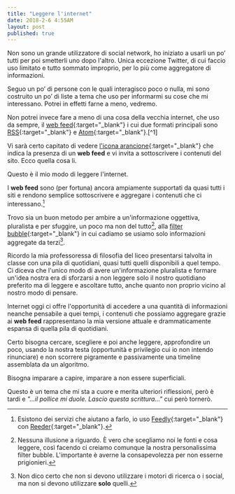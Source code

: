 ```yaml
---
title: "Leggere l'internet"
date: 2018-2-6 4:55AM
layout: post
published: true
---
```



Non sono un grande utilizzatore di social network, ho iniziato a usarli un po’ tutti per poi smetterli uno dopo l'altro. Unica eccezione Twitter, di cui faccio uso limitato e tutto sommato improprio, per lo più come aggregatore di informazioni.

Seguo un po’ di persone con le quali interagisco poco o nulla, mi sono costruito un po’ di liste a tema che uso per informarmi su cose che mi interessano. Potrei in effetti farne a meno, vedremo.

Non potrei invece fare a meno di una cosa della vecchia internet, che uso da sempre, il [web feed](https://en.wikipedia.org/wiki/Web_feed){:target="_blank"} i cui due formati principali sono [RSS](https://en.wikipedia.org/wiki/RSS){:target="_blank"} e [Atom](https://en.wikipedia.org/wiki/Atom_(Web_standard)){:target="_blank"}.[^1] 

Vi sarà certo capitato di vedere [l'icona arancione](https://it.wikipedia.org/wiki/File:Feed-icon.svg){:target="_blank"} che indica la presenza di un **web feed** e vi invita a sottoscrivere i contenuti del sito. Ecco quella cosa li.

Questo è il mio modo di leggere l'internet.

I **web feed** sono (per fortuna) ancora ampiamente supportati da quasi tutti i siti e rendono semplice sottoscrivere e aggregare i contenuti che ci interessano.[^2]

Trovo sia un buon metodo per ambire a un'informazione oggettiva, pluralista e per sfuggire, un poco ma non del tutto[^3], alla [filter bubble](https://en.wikipedia.org/wiki/Filter_bubble){:target="_blank"} in cui cadiamo se usiamo solo informazioni aggregate da terzi[^4]. 

Ricordo la mia professoressa di filosofia del liceo presentarsi talvolta in classe con una pila di quotidiani, quasi tutti quelli disponibili a quel tempo. Ci diceva che l'unico modo di avere un'informazione pluralista e formare un'idea nostra era di sforzarsi a non leggere solo il nostro quotidiano preferito ma di leggere e ascoltare tutto, anche quanto non proprio vicino al nostro modo di pensare.

Internet oggi ci offre l'opportunità di accedere a una quantità di informazioni neanche pensabile a quei tempi, i contenuti che possiamo aggregare grazie ai **web feed** rappresentano la mia versione attuale e drammaticamente espansa di quella pila di quotidiani.

Certo bisogna cercare, scegliere e poi anche leggere, approfondire un poco, usando la nostra testa (opportunità e  privilegio cui io non intendo rinunciare) e non scorrere pigramente e passivamente una timeline assemblata da un algoritmo.

Bisogna imparare a capire, imparare a non essere superficiali.

Questo è un tema che mi sta a cuore e merita ulteriori riflessioni, però è tardi e *"...il pollice mi duole. Lascio questa scrittura..."* cui però tornerò.







[^1]: Dai link alle rispettive pagine di Wikipedia si possono ricavare tutti gli aspetti tecnici relativi che pertanto qui ometto.

[^2]: Esistono dei servizi che aiutano a farlo, io uso [Feedly](https://www.feedly.com){:target="_blank"} con [Reeder](http://www.reederapp.com){:target="_blank"}.

[^3]: Nessuna illusione a riguardo. È vero che scegliamo noi le fonti e cosa leggere, così facendo ci creiamo comunque la nostra personalissima filter bubble. L'importante è averne la consapevolezza per non esserne prigionieri.

[^4]: Non dico certo che non si devono utilizzare i motori di ricerca o i social, ma non si devono utilizzare **solo** quelli.
